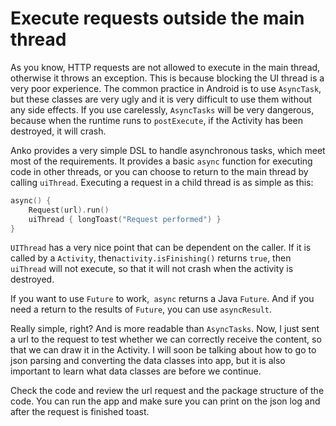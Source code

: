 # Execute requests outside the main thread

As you know, HTTP requests are not allowed to execute in the main thread, otherwise it throws an exception. This is because blocking the UI thread is a very poor experience. The common practice in Android is to use `AsyncTask`, but these classes are very ugly and it is very difficult to use them without any side effects. If you use carelessly, `AsyncTasks` will be very dangerous, because when the runtime runs to `postExecute`, if the Activity has been destroyed, it will crash.

Anko provides a very simple DSL to handle asynchronous tasks, which meet most of the requirements. It provides a basic `async` function for executing code in other threads, or you can choose to return to the main thread by calling `uiThread`. Executing a request in a child thread is as simple as this:

```kotlin
async() {
    Request(url).run()
    uiThread { longToast("Request performed") }
}
```

`UIThread` has a very nice point that can be dependent on the caller. If it is called by a `Activity`, then`activity.isFinishing()` returns `true`, then `uiThread` will not execute, so that it will not crash when the activity is destroyed.

If you want to use `Future` to work,` async` returns a Java `Future`. And if you need a return to the results of `Future`, you can use `asyncResult`.

Really simple, right? And is more readable than `AsyncTasks`. Now, I just sent a url to the request to test whether we can correctly receive the content, so that we can draw it in the Activity. I will soon be talking about how to go to json parsing and converting the data classes into app, but it is also important to learn what data classes are before we continue.

Check the code and review the url request and the package structure of the code. You can run the app and make sure you can print on the json log and after the request is finished toast.
